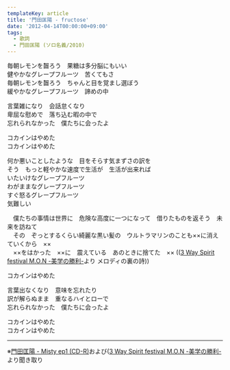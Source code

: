```yaml
---
templateKey: article
title: '門田匡陽 - fructose'
date: '2012-04-14T00:00:00+09:00'
tags:
  - 歌詞
  - 門田匡陽 (ソロ名義/2010)
---
```

毎朝レモンを齧ろう　果糖は多分脳にもいい  
健やかなグレープフルーツ　苦くてもさ  
毎朝レモンを齧ろう　ちゃんと目を覚まし選ぼう  
緩やかなグレープフルーツ　諦めの中

言葉雑になり　会話怠くなり  
卑屈な慰めで　落ち込む暇の中で  
忘れられなかった　僕たちに会ったよ

コカインはやめた  
コカインはやめた

何か悪いことしたような　目をそらす気まずさの訳を  
そう　もっと軽やかな速度で生活が　生活が出来れば  
いたいけなグレープフルーツ  
わがままなグレープフルーツ  
すぐ怒るグレープフルーツ  
気難しい

　僕たちの事情は世界に　危険な高度に一つになって　借りたものを返そう　未来を訪ねて<br>
　その　ぞっとするくらい綺麗な黒い髪の　ウルトラマリンのことも××に消えていくから　××<br>
　××をはかった　××に　震えている　あのときに捨てた　×× (([3 Way Spirit festival M.O.N -美学の勝利-](http://monden-info.hatenablog.com/entry/2015/09/26/000000_1)より メロディの裏の詩))<br>

コカインはやめた

言葉出なくなり　意味を忘れたり  
訳が解らぬまま　重なるハイとローで  
忘れられなかった　僕たちに会ったよ

コカインはやめた  
コカインはやめた

---

※[門田匡陽 - Misty ep1 (CD-R)](/entry/2012/04/14/000001)および([3 Way Spirit festival M.O.N -美学の勝利-](/entry/2015/09/26/000000_1)より聞き取り
